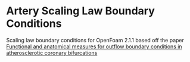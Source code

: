 # Artery Scaling Law Boundary Conditions

Scaling law boundary conditions for OpenFoam 2.1.1 based off the
paper [Functional and anatomical measures for outflow boundary conditions in atherosclerotic coronary bifurcations](https://www.researchgate.net/publication/285045581_Functional_and_anatomical_measures_for_outflow_boundary_conditions_in_atherosclerotic_coronary_bifurcations)